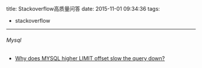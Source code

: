 title: Stackoverflow高质量问答
date: 2015-11-01 09:34:36
tags:
- stackoverflow
---
###### Mysql
* [Why does MYSQL higher LIMIT offset slow the query down?](http://stackoverflow.com/questions/4481388/why-does-mysql-higher-limit-offset-slow-the-query-down)
